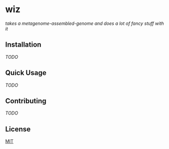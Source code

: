 # wiz

_takes a metagenome-assembled-genome and does a lot of fancy stuff with it_

## Installation

_TODO_

## Quick Usage

_TODO_

## Contributing

_TODO_

## License

[MIT](LICENSE)
